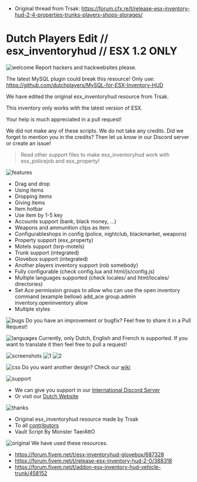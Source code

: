 - Original thread from Trsak: https://forum.cfx.re/t/release-esx-inventory-hud-2-4-properties-trunks-players-shops-storages/

# Dutch Players Edit // esx_inventoryhud // ESX 1.2 ONLY
![welcome](https://www.gemeentenieuwstad.nl/wp-content/uploads/2020/10/welcome.png)
Report hackers and hackwebsites please.

The latest MySQL plugin could break this resource! Only use: https://github.com/dutchplayers/MySQL-for-ESX-Inventory-HUD

We have edited the original esx_inventoryhud resource from Trsak.

This inventory only works with the latest version of ESX.

Your help is much appreciated in a pull request!

We did not make any of these scripts. We do not take any credits. Did we forget to mention you in the credits? Then let us know in our Discord server or create an issue!
    
> Read other support files to make esx_inventoryhud work with esx_policejob and esx_property!

![features](https://www.gemeentenieuwstad.nl/wp-content/uploads/2020/10/features.png)
- Drag and drop
- Using items
- Dropping items
- Giving items
- Item hotbar
- Use item by 1-5 key
- Accounts support (bank, black money, ...)
- Weapons and ammunition clips as item
- Configurableshops in config (police, nightclub, blackmarket, weapons)
- Property support (esx_property)
- Motels support (lsrp-motels)
- Trunk support (integrated)
- Glovebox support (integrated)
- Another players inventory support (rob somebody)
- Fully configurable (check config.lua and html/js/config.js)
- Multiple languages supported (check locales/ and html/locales/ directories)
- Set Ace permission groups to allow who can use the open inventory command (example bellow)
add_ace group.admin inventory.openinventory allow
- Multiple styles

![bugs](https://www.gemeentenieuwstad.nl/wp-content/uploads/2020/10/sendpr.png)
Do you have an improvement or bugfix? Feel free to share it in a Pull Request!

![languages](https://www.gemeentenieuwstad.nl/wp-content/uploads/2020/10/languages.png)
Currently, only Dutch, English and French is supported. If you want to translate it then feel free to pull a request!

![screenshots](https://www.gemeentenieuwstad.nl/wp-content/uploads/2020/10/screenshots.png)
![1](https://raw.githubusercontent.com/dutchplayers/ESX-1.2-Inventory-HUD/master/Example_0.jpg)
![2](https://raw.githubusercontent.com/dutchplayers/ESX-1.2-Inventory-HUD/master/Example_01.jpg)

![css](https://www.gemeentenieuwstad.nl/wp-content/uploads/2020/10/customcss.png)
Do you want another design? Check our [wiki](https://github.com/dutchplayers/ESX-1.2-Inventory-HUD/wiki/11.-Custom-Design-(OPTIONAL))

![support](https://www.gemeentenieuwstad.nl/wp-content/uploads/2020/10/support.png)
- We can give you support in our [International Discord Server](https://www.dutch-players.nl/joindiscord)
- Or visit our [Dutch Website](https://www.dutch-players.nl/)

![thanks](https://www.gemeentenieuwstad.nl/wp-content/uploads/2020/10/thanks.png)
- Original esx_inventoryhud resource made by Trsak
- To all [contributors](https://github.com/dutchplayers/ESX-1.2-Inventory-HUD/graphs/contributors)
- Vault Script By Monster TaerAttO

![original](https://www.gemeentenieuwstad.nl/wp-content/uploads/2020/10/originalthreads.png)
We have used these resources.
- https://forum.fivem.net/t/esx-inventoryhud-glovebox/687328
- https://forum.fivem.net/t/release-esx-inventory-hud-2-0/388318
- https://forum.fivem.net/t/addon-esx-inventory-hud-vehicle-trunk/458152
